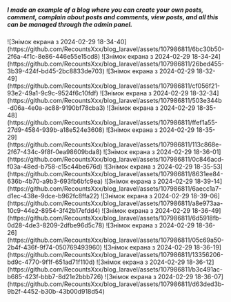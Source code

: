 <h5>I made an example of a blog where you can create your own posts, comment, complain about posts and comments, view posts, and all this can be managed through the admin panel.
</h5>![Знімок екрана з 2024-02-29 18-34-40](https://github.com/RecountsXxx/blog_laravel/assets/107986811/6bc30b50-2f6a-4f1c-8e86-446e55e15cd8)
![Знімок екрана з 2024-02-29 18-34-24](https://github.com/RecountsXxx/blog_laravel/assets/107986811/26bed455-3b39-424f-bd45-2bc8833de703)
![Знімок екрана з 2024-02-29 18-32-49](https://github.com/RecountsXxx/blog_laravel/assets/107986811/cf056f21-93e2-49a1-9c9c-9524f6c10fdf)
![Знімок екрана з 2024-02-29 18-32-34](https://github.com/RecountsXxx/blog_laravel/assets/107986811/503e344b-d06a-4e0a-ac88-9190bf78cba3)
![Знімок екрана з 2024-02-29 18-35-48](https://github.com/RecountsXxx/blog_laravel/assets/107986811/ffef1a55-27d9-4584-939b-a18e524e3608)
![Знімок екрана з 2024-02-29 18-35-29](https://github.com/RecountsXxx/blog_laravel/assets/107986811/113c868e-2f67-434c-9f8f-0ea98609bda8)
![Знімок екрана з 2024-02-29 18-36-01](https://github.com/RecountsXxx/blog_laravel/assets/107986811/0c846acd-f03a-48ed-b758-c15c44be676d)
![Знімок екрана з 2024-02-29 18-35-53](https://github.com/RecountsXxx/blog_laravel/assets/107986811/8631ee84-636b-4b70-a9b3-693fb6bfc9ea)
![Знімок екрана з 2024-02-29 18-39-14](https://github.com/RecountsXxx/blog_laravel/assets/107986811/6aecc1a7-d1ec-438e-9dce-b962fc8ffa22)
![Знімок екрана з 2024-02-29 18-39-06](https://github.com/RecountsXxx/blog_laravel/assets/107986811/a8e973aa-10c9-44e2-8954-3f42b17efdd4)
![Знімок екрана з 2024-02-29 18-36-49](https://github.com/RecountsXxx/blog_laravel/assets/107986811/6d5918fb-0d28-4de3-8209-2dfbe96d5c78)
![Знімок екрана з 2024-02-29 18-36-26](https://github.com/RecountsXxx/blog_laravel/assets/107986811/05c69a50-2b4f-436f-9f74-050769493960)
![Знімок екрана з 2024-02-29 18-36-19](https://github.com/RecountsXxx/blog_laravel/assets/107986811/13356206-bd9c-4770-9f1f-651ad71f110d)
![Знімок екрана з 2024-02-29 18-36-12](https://github.com/RecountsXxx/blog_laravel/assets/107986811/b3c491ac-b685-423f-bbb7-8d21e2bbb726)
![Знімок екрана з 2024-02-29 18-36-07](https://github.com/RecountsXxx/blog_laravel/assets/107986811/d63ded3b-9b2f-4452-b30b-43b00d918d54)
